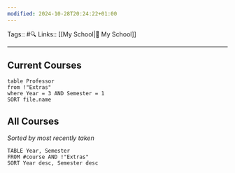 ```yaml
---
modified: 2024-10-28T20:24:22+01:00
---
```

Tags:: #🔍 
Links:: [[My School|🏫 My School]]
___
## Current Courses

```dataview
table Professor
from !"Extras"
where Year = 3 AND Semester = 1 
SORT file.name
```


## All Courses
*Sorted by most recently taken*
```dataview
TABLE Year, Semester
FROM #course AND !"Extras"
SORT Year desc, Semester desc
```
